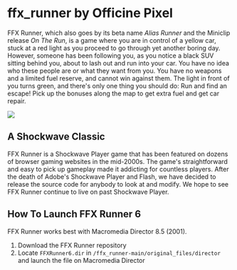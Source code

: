 # ffx_runner by Officine Pixel
FFX Runner, which also goes by its beta name *Alias Runner* and the Miniclip release *On The Run*, is a game where you are in control of a yellow car, stuck at a red light as you proceed to go through yet another boring day. However, someone has been following you, as you notice a black SUV sitting behind you, about to lash out and run into your car. You have no idea who these people are or what they want from you. You have no weapons and a limited fuel reserve, and cannot win against them. The light in front of you turns green, and there's only one thing you should do: Run and find an escape!  Pick up the bonuses along the map to get extra fuel and get car repair.

<img src="http://www.officinepixel.com/immagini/games/th__ffxRunner.jpg">

## A Shockwave Classic
FFX Runner is a Shockwave Player game that has been featured on dozens of browser gaming websites in the mid-2000s. The game's straightforward and easy to pick up gameplay made it addicting for countless players. After the death of Adobe's Shockwave Player and Flash, we have decided to release the source code for anybody to look at and modify. We hope to see FFX Runner continue to live on past Shockwave Player.

## How To Launch FFX Runner 6
FFX Runner works best with Macromedia Director 8.5 (2001).

1. Download the FFX Runner repository
2. Locate `FFXRunner6.dir` in ``/ffx_runner-main/original_files/director`` and launch the file on Macromedia Director
